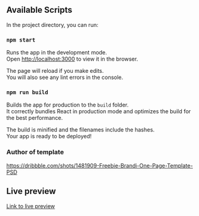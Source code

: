 ## Available Scripts

In the project directory, you can run:

### `npm start`

Runs the app in the development mode.<br>
Open [http://localhost:3000](http://localhost:3000) to view it in the browser.

The page will reload if you make edits.<br>
You will also see any lint errors in the console.

### `npm run build`

Builds the app for production to the `build` folder.<br>
It correctly bundles React in production mode and optimizes the build for the best performance.

The build is minified and the filenames include the hashes.<br>
Your app is ready to be deployed!

### Author of template
https://dribbble.com/shots/1481909-Freebie-Brandi-One-Page-Template-PSD

## Live preview
[Link to live preview](https://nonameltus.github.io/Brandi-landingpage/)
